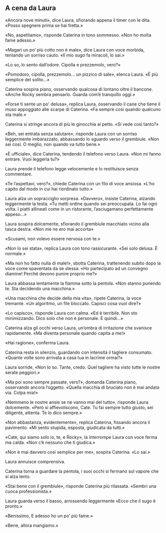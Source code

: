 

## **A cena da Laura**

«Ancora nove minuti», dice Laura, sfiorando appena il timer con le dita. «Posso spegnere prima se hai fretta.»

«No, aspettiamo», risponde Caterina in tono sommesso. «Non ho molta fame adesso.»

«Magari un po’ più cotto non è male», dice Laura con voce morbida, tentando un sorriso cauto. «Il mio sugo fa miracoli, lo sai.»

«Lo so, lo sento dall’odore. Cipolla e prezzemolo, vero?»

«Pomodoro, cipolla, prezzemolo... un pizzico di sale», elenca Laura. «È più semplice del solito...»

Caterina sospira piano, osservando qualcosa di lontano oltre il bancone. «Anche Rocky sembra pensarlo. Guarda com’è tranquillo oggi.»

«Forse ti sente un po' delusa», replica Laura, osservando il cane che tiene il muso appoggiato alle scarpe di Caterina. «Fa sempre così quando qualcuno sta male.»

Caterina si stringe ancora di più le ginocchia al petto. «Si vede così tanto?»

«Beh, sei entrata senza salutare», risponde Laura con un sorriso leggermente imbarazzato, abbassando lo sguardo verso il grembiule. «Non sei così. O meglio, non quando va tutto bene.»

«È ufficiale», dice Caterina, tendendo il telefono verso Laura. «Non mi fanno entrare. Vuoi leggerla tu?»

Laura prende il telefono  legge velocemente e lo restituisce  senza commentare.

«Te l’aspettavi, vero?», chiede Caterina con un filo di voce ansiosa. «L’ho capito dal modo in cui hai riordinato tutto.»

Laura alza un sopracciglio sorpresa. «Davvero», insiste Caterina, alzando leggermente la testa. «Tu metti ordine quando sei preoccupata. Lo fai ogni volta. I piatti allineati come in un ristorante, l’asciugamano perfettamente appeso...»

Laura sospira dolcemente, sfiorando il grembiule macchiato vicino alla tasca destra. «Non me ne ero mai accorta»

«Scusami, non volevo essere nervosa con te.»

«Non lo sei stata», replica Laura con tono rassicurante. «Sei solo delusa. È normale.»

«Ma non ho fatto nulla di male!», sbotta Caterina, trattenendo subito dopo la voce come spaventata da se stessa. «Ho partecipato ad un convegno diamine! Perché devono punire proprio me?»

Laura abbassa lentamente la fiamma sotto la pentola. «Non stanno punendo te. Sta decidendo una macchina.»

«Una macchina che decide della mia vita», ripete Caterina, la voce tremante. «Un algoritmo, un file bloccato. Capisci cosa vuol dire?»

«Lo capisco», risponde Laura con calma. «Ed è terribile. Non sto minimizzando. Dico solo che non è personale. E quindi...»

Caterina alza gli occhi verso Laura, un’ombra di irritazione che svanisce rapidamente. «Ma diventa personale quando capita a me!»

«Hai ragione», conferma Laura.

Caterina resta in silenzio, guardando con intensità il tagliere consumato. «Quante volte sono arrivata a casa tua in lacrime ormai?»

Laura sorride, «Non lo so. Tante, credo. Quel tagliere ha visto tutte le nostre serate peggiori.»

«Ma poi sono sempre passate, vero?», domanda Caterina piano, osservando ancora l’oggetto. «Quella macchia di bruciato non è mai andata via. Colpa mia!»

«Nemmeno le nostre ansie se ne vanno mai del tutto», risponde Laura dolcemente. «Però si affievoliscono, Cate. Tu fai sempre tutto giusto, sei diligente, attenta. Te lo dico sempre.»

«Non abbastanza, evidentemente», replica Caterina, fissando ancora il pavimento. «Mi sento stupida, esposta, giudicata da tutti.»

«Cate, qui siamo solo io, te, e Rocky», la interrompe Laura con voce ferma ma calda. «Non c’è nessuno che ti giudica.»

«Non è mai davvero così semplice per me», sospira Caterina. «Lo sai.»

Laura annuisce comprensiva. 

Caterina torna a guardare la pentola, i suoi occhi si fermano sul vapore che si alza lento.


«Stai bene con il grembiule», risponde Caterina più rilassata. «Sembri una cuoca professionista.»

Laura guarda verso il basso, arrossendo leggermente «Ecco che il sugo è pronto.»

«Benissimo, E adesso ho un po’ più fame.»

«Bene, allora mangiamo.»
